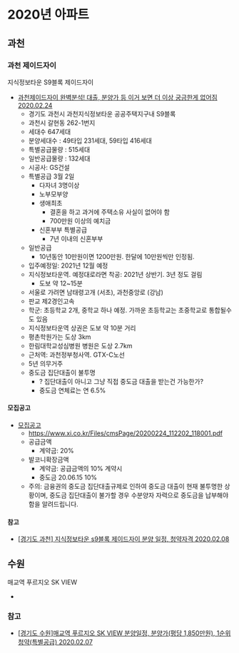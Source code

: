 # 2020년 아파트

## 과천
### 과천 제이드자이
지식정보타운 S9블록 제이드자이


* [과천제이드자이 완벽분석! 대출, 분양가 등 이거 보면 더 이상 궁금한게 없어짐 2020.02.24](https://www.youtube.com/watch?v=q_yUmeCEdUs)
  * 경기도 과천시 과천지식정보타운 공공주택지구내 S9블록
  * 과천시 갈현동 262-1번지
  * 세대수 647세대
  * 분양세대수 : 49타입 231세대, 59타입 416세대
  * 특별공급물량 : 515세대
  * 일반공급물량 : 132세대
  * 시공사: GS건설
  * 특별공급 3월 2일
    * 다자녀 3명이상
    * 노부모부양
    * 생애최초
      * 결혼을 하고 과거에 주택소유 사실이 없어야 함
      * 700만원 이상의 예치금
    * 신혼부부 특별공급
      * 7년 이내의 신혼부부
  * 일반공급
    * 10년동안 10만원이면 1200만원. 한달에 10만원씩만 인정됨.
  * 입주예정일: 2021년 12월 예정
  * 지식정보타운역. 예정대로라면 착공: 2021년 상반기. 3년 정도 걸림
    * 도보 약 12~15분
  * 서울로 가려면 남태령고개 (서초), 과천중앙로 (강남)
  * 판교 제2경인고속
  * 학군: 초등학교 2개, 중학교 하나 예정. 가까운 초등학교는 초중학교로 통합될수도 있음
  * 지식정보타운역 상권은 도보 약 10분 거리
  * 평촌학원가는 도상 3km
  * 한림대학교성심병원 병원은 도상 2.7km
  * 근처역: 과천정부청사역. GTX-C노선
  * 5년 의무거주
  * 중도금 집단대출이 불투명
    * ? 집단대출이 아니고 그냥 직접 중도금 대출을 받는건 가능한가?
    * 중도금 연체료는 연 6.5%

#### 모집공고
* [모집공고](https://www.xi.co.kr/gcjade/view?cmsMenuSeq=581)
  * https://www.xi.co.kr/Files/cmsPage/20200224_112202_118001.pdf
  * 공급금액
    * 계약금: 20%
  * 발코니확장금액
    * 계약금: 공급금액의 10% 계약시
    * 중도금 20.06.15 10%
  * 주의: 금융권의 중도금 집단대출규제로 인하여 중도금 대출이 현재 불투명한 상황이며, 중도금 집단대출이 불가할 경우 수분양자 자력으로 중도금을 납부해야 함을 알려드립니다.


#### 참고
* [[경기도 과천] 지식정보타운 s9블록 제이드자이 분양 일정, 청약자격 2020.02.08](https://landnmoney.tistory.com/419)

## 수원
매교역 푸르지오 SK VIEW

* [](http://www.prugio.com/house/2020/maegyo/index_w.aspx)

### 참고
* [[경기도 수원]매교역 푸르지오 SK VIEW 분양일정, 분양가(평당 1,850만원), 1순위청약(특별공급) 2020.02.07](https://landnmoney.tistory.com/418?category=792897)
